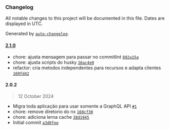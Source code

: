 ### Changelog

All notable changes to this project will be documented in this file. Dates are displayed in UTC.

Generated by [`auto-changelog`](https://github.com/CookPete/auto-changelog).

#### [2.1.0](https://github.com/hsborges/mining-tool/compare/2.0.2...2.1.0)

- chore: ajusta mensagem para passar no commitlint [`892a15a`](https://github.com/hsborges/mining-tool/commit/892a15aa1a539574b8fd10d7cfc01ca853f31a66)
- chore: ajusta scripts do husky [`26ac4e9`](https://github.com/hsborges/mining-tool/commit/26ac4e9c3d30da1f61b0481e4be700cabd1a05fd)
- refactor: cria metodos independentes para recursos e adapta clientes [`169fd42`](https://github.com/hsborges/mining-tool/commit/169fd42545f5f9ac3805c8a988b7b5b158a5f37e)

#### 2.0.2

> 12 October 2024

- Migra toda aplicação para usar somente a GraphQL API [`#1`](https://github.com/hsborges/mining-tool/pull/1)
- chore: remove diretorio do nx [`160cf30`](https://github.com/hsborges/mining-tool/commit/160cf30ac31840f0454b7ff63488bdfbbc8a4c5a)
- chore: adiciona lerna cache [`38d1945`](https://github.com/hsborges/mining-tool/commit/38d194511cdc155af1b4b71ff644e9cbfb83374f)
- Initial commit [`a3d6fee`](https://github.com/hsborges/mining-tool/commit/a3d6fee86a08ffe104ab31bacd947a7858807a87)
